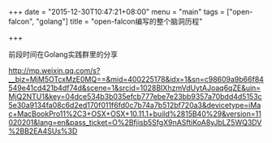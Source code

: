 +++
date = "2015-12-30T10:47:21+08:00"
menu = "main"
tags = ["open-falcon", "golang"]
title = "open-falcon编写的整个脑洞历程"

+++

前段时间在Golang实践群里的分享

http://mp.weixin.qq.com/s?__biz=MjM5OTcxMzE0MQ==&mid=400225178&idx=1&sn=c98609a9b66f84549e41cd421b4df74d&scene=1&srcid=1028BIXhzmVdUytAJoaq6qZE&uin=MjQ2NTU1&key=04dce534b3b035efcb777ebe7e23bb9357a70bdd4d5153c5e30a9134fa08c6d2ed170f011f6fd0c7b74a7b512bf720a3&devicetype=iMac+MacBookPro11%2C3+OSX+OSX+10.11.1+build%2815B40%29&version=11020201&lang=en&pass_ticket=O%2Bfjisb5SfgX9nASftiKoA8yJbLZ5WQ3DV%2BB2EA4SUs%3D
